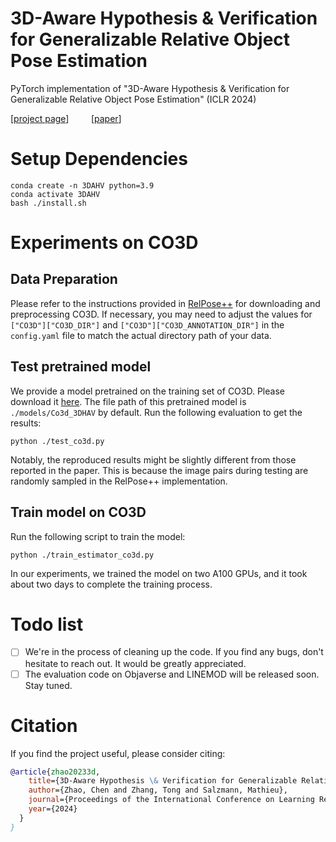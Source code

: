 # 3D-Aware Hypothesis & Verification for Generalizable Relative Object Pose Estimation
PyTorch implementation of "3D-Aware Hypothesis & Verification for Generalizable Relative Object Pose Estimation" (ICLR 2024)

[[project page](https://sailor-z.github.io/projects/ICLR2024_3DAHV.html)] &nbsp; &nbsp; &nbsp; &nbsp; [[paper](https://arxiv.org/pdf/2310.03534.pdf)]

# Setup Dependencies
```
conda create -n 3DAHV python=3.9
conda activate 3DAHV
bash ./install.sh
```

# Experiments on CO3D

## Data Preparation
Please refer to the instructions provided in [RelPose++](https://github.com/amyxlase/relpose-plus-plus/tree/main?tab=readme-ov-file#pre-processing-co3d) for downloading and preprocessing CO3D. If necessary, you may need to adjust the values for `["CO3D"]["CO3D_DIR"]` and `["CO3D"]["CO3D_ANNOTATION_DIR"]` in the `config.yaml` file to match the actual directory path of your data.

## Test pretrained model
We provide a model pretrained on the training set of CO3D. Please download it [here](https://drive.google.com/file/d/1lxVnY8o3_pzGqejJO4kLO7OV7R3XnHw8/view?usp=sharing). The file path of this pretrained model is `./models/Co3d_3DHAV` by default.
Run the following evaluation to get the results:
```
python ./test_co3d.py
```
Notably, the reproduced results might be slightly different from those reported in the paper. This is because the image pairs during testing are randomly sampled in the RelPose++ implementation.

## Train model on CO3D
Run the following script to train the model:
```
python ./train_estimator_co3d.py
```
In our experiments, we trained the model on two A100 GPUs, and it took about two days to complete the training process.

# Todo list
- [ ] We're in the process of cleaning up the code. If you find any bugs, don't hesitate to reach out. It would be greatly appreciated.
- [ ] The evaluation code on Objaverse and LINEMOD will be released soon. Stay tuned.

# Citation
If you find the project useful, please consider citing:
```bibtex
@article{zhao20233d,
    title={3D-Aware Hypothesis \& Verification for Generalizable Relative Object Pose Estimation},
    author={Zhao, Chen and Zhang, Tong and Salzmann, Mathieu},
    journal={Proceedings of the International Conference on Learning Representations},
    year={2024}
  }
}
```
